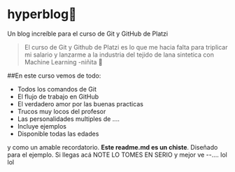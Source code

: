 # hyperblog🥳
Un blog increíble para el curso de Git y GitHub de Platzi
> El curso de Git y Github de Platzi es lo que me hacia falta para triplicar mi salario y lanzarme a la industria del tejido de lana sintetica con Machine Learning
> -niñita 🧚

##En este curso vemos de todo:
* Todos los comandos de Git
* El flujo de trabajo en GitHub
* El verdadero amor por las buenas practicas
* Trucos muy locos del profesor
* Las personalidades multiples de ....
* Incluye ejemplos
* Disponible todas las edades

y como un amable recordatorio. **Este readme.md es un chiste**. Diseñado para el ejemplo. Si llegas acá NOTE LO TOMES EN SERIO y mejor ve --....
lol lol